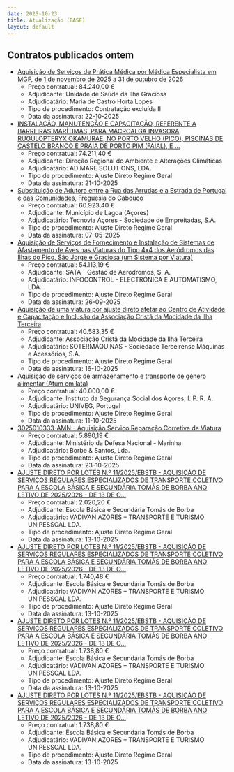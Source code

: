 ```yaml
---
date: 2025-10-23
title: Atualização (BASE)
layout: default
---
```

## Contratos publicados ontem

* [Aquisição de Serviços de Prática Médica por Médica Especialista em MGF, de 1 de novembro de 2025 a 31 de outubro de 2026](https://www.base.gov.pt/Base4/pt/detalhe/?type=contratos&id=11822593)
  * Preço contratual: 84.240,00 €
  * Adjudicante: Unidade de Saúde da Ilha Graciosa
  * Adjudicatário: Maria de Castro Horta Lopes
  * Tipo de procedimento: Contratação excluída II
  * Data da assinatura: 22-10-2025
* [INSTALAÇÃO, MANUTENÇÃO E CAPACITAÇÃO, REFERENTE A BARREIRAS MARÍTIMAS, PARA MACROALGA INVASORA RUGULOPTERYX OKAMURAE, NO PORTO VELHO (PICO), PISCINAS DE CASTELO BRANCO E PRAIA DE PORTO PIM (FAIAL), E ...](https://www.base.gov.pt/Base4/pt/detalhe/?type=contratos&id=11822622)
  * Preço contratual: 74.211,40 €
  * Adjudicante: Direção Regional do Ambiente e Alterações Climáticas
  * Adjudicatário: AD MARE SOLUTIONS, LDA.
  * Tipo de procedimento: Ajuste Direto Regime Geral
  * Data da assinatura: 21-10-2025
* [Substituição de Adutora entre a Rua das Arrudas e a Estrada de Portugal e das Comunidades, Freguesia do Cabouco](https://www.base.gov.pt/Base4/pt/detalhe/?type=contratos&id=11824461)
  * Preço contratual: 60.923,40 €
  * Adjudicante: Município de Lagoa (Açores)
  * Adjudicatário: Tecnovia Açores - Sociedade de Empreitadas, S.A.
  * Tipo de procedimento: Ajuste Direto Regime Geral
  * Data da assinatura: 07-05-2025
* [Aquisição de Serviços de Fornecimento e Instalação de Sistemas de Afastamento de Aves nas Viaturas do Tipo 4x4 dos Aeródromos das Ilhas do Pico, São Jorge e Graciosa (um Sistema por Viatura)](https://www.base.gov.pt/Base4/pt/detalhe/?type=contratos&id=11825193)
  * Preço contratual: 54.113,19 €
  * Adjudicante: SATA - Gestão de Aeródromos, S. A.
  * Adjudicatário: INFOCONTROL - ELECTRÓNICA E AUTOMATISMO, LDA.
  * Tipo de procedimento: Ajuste Direto Regime Geral
  * Data da assinatura: 26-09-2025
* [Aquisição de uma viatura por ajuste direto afetar ao Centro de Atividade e Capacitação e Inclusão da Associação Cristã da Mocidade da Ilha Terceira](https://www.base.gov.pt/Base4/pt/detalhe/?type=contratos&id=11824519)
  * Preço contratual: 40.583,35 €
  * Adjudicante: Associação Cristã da Mocidade da Ilha Terceira
  * Adjudicatário: SOTERMÁQUINAS - Sociedade Terceirense Máquinas e Acessórios, S.A.
  * Tipo de procedimento: Ajuste Direto Regime Geral
  * Data da assinatura: 16-10-2025
* [Aquisição de serviços de armazenamento e transporte de género alimentar (Atum em lata)](https://www.base.gov.pt/Base4/pt/detalhe/?type=contratos&id=11824038)
  * Preço contratual: 40.000,00 €
  * Adjudicante: Instituto da Segurança Social dos Açores, I. P. R. A.
  * Adjudicatário: UNIVEG, Portugal
  * Tipo de procedimento: Ajuste Direto Regime Geral
  * Data da assinatura: 11-10-2025
* [3025010333-AMN - Aquisição Serviço Reparação Corretiva de Viatura](https://www.base.gov.pt/Base4/pt/detalhe/?type=contratos&id=11824707)
  * Preço contratual: 5.890,19 €
  * Adjudicante: Ministério da Defesa Nacional - Marinha
  * Adjudicatário: Borbe & Santos, Lda.
  * Tipo de procedimento: Ajuste Direto Regime Geral
  * Data da assinatura: 23-10-2025
* [AJUSTE DIRETO POR LOTES N.º 11/2025/EBSTB - AQUISIÇÃO DE SERVIÇOS REGULARES ESPECIALIZADOS DE TRANSPORTE COLETIVO PARA A ESCOLA BÁSICA E SECUNDÁRIA TOMÁS DE BORBA ANO LETIVO DE 2025/2026 -  DE 13 DE O...](https://www.base.gov.pt/Base4/pt/detalhe/?type=contratos&id=11825174)
  * Preço contratual: 2.020,20 €
  * Adjudicante: Escola Básica e Secundária Tomás de Borba
  * Adjudicatário: VADIVAN AZORES – TRANSPORTE E TURISMO UNIPESSOAL LDA.
  * Tipo de procedimento: Ajuste Direto Regime Geral
  * Data da assinatura: 13-10-2025
* [AJUSTE DIRETO POR LOTES N.º 11/2025/EBSTB - AQUISIÇÃO DE SERVIÇOS REGULARES ESPECIALIZADOS DE TRANSPORTE COLETIVO PARA A ESCOLA BÁSICA E SECUNDÁRIA TOMÁS DE BORBA ANO LETIVO DE 2025/2026 -  DE 13 DE O...](https://www.base.gov.pt/Base4/pt/detalhe/?type=contratos&id=11825165)
  * Preço contratual: 1.740,48 €
  * Adjudicante: Escola Básica e Secundária Tomás de Borba
  * Adjudicatário: VADIVAN AZORES – TRANSPORTE E TURISMO UNIPESSOAL LDA.
  * Tipo de procedimento: Ajuste Direto Regime Geral
  * Data da assinatura: 13-10-2025
* [AJUSTE DIRETO POR LOTES N.º 11/2025/EBSTB - AQUISIÇÃO DE SERVIÇOS REGULARES ESPECIALIZADOS DE TRANSPORTE COLETIVO PARA A ESCOLA BÁSICA E SECUNDÁRIA TOMÁS DE BORBA ANO LETIVO DE 2025/2026 -  DE 13 DE O...](https://www.base.gov.pt/Base4/pt/detalhe/?type=contratos&id=11825113)
  * Preço contratual: 1.738,80 €
  * Adjudicante: Escola Básica e Secundária Tomás de Borba
  * Adjudicatário: VADIVAN AZORES – TRANSPORTE E TURISMO UNIPESSOAL LDA.
  * Tipo de procedimento: Ajuste Direto Regime Geral
  * Data da assinatura: 13-10-2025
* [AJUSTE DIRETO POR LOTES N.º 11/2025/EBSTB - AQUISIÇÃO DE SERVIÇOS REGULARES ESPECIALIZADOS DE TRANSPORTE COLETIVO PARA A ESCOLA BÁSICA E SECUNDÁRIA TOMÁS DE BORBA ANO LETIVO DE 2025/2026 -  DE 13 DE O...](https://www.base.gov.pt/Base4/pt/detalhe/?type=contratos&id=11825141)
  * Preço contratual: 1.738,80 €
  * Adjudicante: Escola Básica e Secundária Tomás de Borba
  * Adjudicatário: VADIVAN AZORES – TRANSPORTE E TURISMO UNIPESSOAL LDA.
  * Tipo de procedimento: Ajuste Direto Regime Geral
  * Data da assinatura: 13-10-2025

